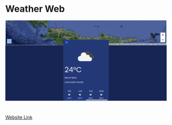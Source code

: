 <h1>Weather Web</h1>
<img src="./mapaja.png">

#

<a href="https://lexbndct.github.io/weatherApp/" target="_blank">Website Link</a>

